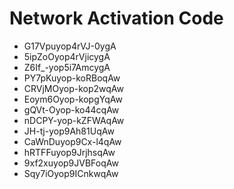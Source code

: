 # Network Activation Code
* G17Vpuyop4rVJ-0ygA
* 5ipZoOyop4rVjicygA
* Z6If_-yop5i7AmcygA
* PY7pKuyop-koRBoqAw
* CRVjMOyop-kop2wqAw
* Eoym6Oyop-kopgYqAw
* gQVt-Oyop-ko44cqAw
* nDCPY-yop-kZFWAqAw
* JH-tj-yop9Ah81UqAw
* CaWnDuyop9Cx-l4qAw
* hRTFFuyop9JrjhsqAw
* 9xf2xuyop9JVBFoqAw
* Sqy7iOyop9ICnkwqAw